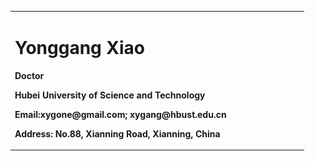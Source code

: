 <table border="0">
  <tr>
    <td width= "75%">
      <h1>Yonggang Xiao</h1>
      <p><b>Doctor</b></p>
      <p><b>Hubei University of Science and Technology</b></p>
      <p><b>Email:xygone@gmail.com; xygang@hbust.edu.cn</b></p>
      <p><b>Address: No.88, Xianning Road, Xianning, China </b></p>
     </td>
    <td width="25%" >
      <img src="/xiao.png" width="100%”>
    </td>
  </tr>
</table>
